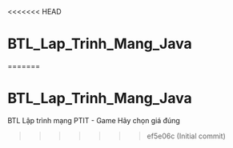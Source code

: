 <<<<<<< HEAD
# BTL_Lap_Trinh_Mang_Java
=======
# BTL_Lap_Trinh_Mang_Java
BTL Lập trình mạng PTIT - Game Hãy chọn giá đúng
>>>>>>> ef5e06c (Initial commit)
